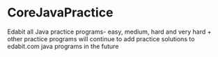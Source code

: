 # CoreJavaPractice
Edabit all Java practice programs- easy, medium, hard and very hard + other practice programs
will continue to add practice solutions to edabit.com java programs in the future
